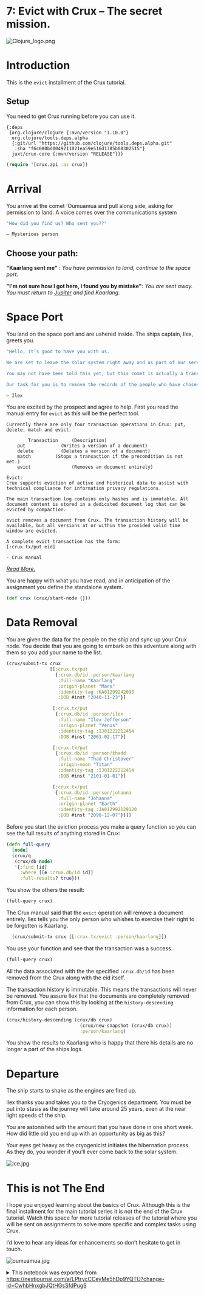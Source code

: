 # 7: Evict with Crux – The secret mission.

![Clojure_logo.png][nextjournal#file#6e1e3414-7ad4-42fa-ace0-6939985e69e2]

# Introduction

This is the `evict` installment of the Crux tutorial.

## Setup

You need to get Crux running before you can use it.

```edn no-exec id=ffcf0396-b3f9-40e6-a0c2-654401879781
{:deps
 {org.clojure/clojure {:mvn/version "1.10.0"}
  org.clojure/tools.deps.alpha
  {:git/url "https://github.com/clojure/tools.deps.alpha.git"
   :sha "f6c080bd0049211021ea59e516d1785b08302515"}
  juxt/crux-core {:mvn/version "RELEASE"}}}
```

```clojure id=35dc65e9-f458-4e32-9a59-1af72cd12a78
(require '[crux.api :as crux])
```

# Arrival

You arrive at the comet 'Oumuamua and pull along side, asking for permission to land. A voice comes over the communications system

```clojure no-exec id=a86efe70-c896-4cc1-ad16-2bdc46cb01b2
"How did you find us? Who sent you??"

— Mysterious person  
```

## Choose your path:

**"Kaarlang sent me"** : *You have permission to land, continue to the space port.*

**"I'm not sure how I got here, I found you by mistake"**: *You are sent away. You must return to [Jupiter](https://nextjournal.com/crux-tutorial/delete) and find Kaarlang.*

# Space Port

You land on the space port and are ushered inside. The ships captain, Ilex, greets you.

```clojure no-exec id=223ddbe8-8eed-4e69-ae1c-57f484971dcb
"Hello, it’s good to have you with us.

We are set to leave the solar system right away and as part of our service we offer people the right to be forgotten. Some are not worried that their information is kept here, however others want there to be no personal data left behind.

You may not have been told this yet, but this comet is actually a transportation vessel. It will take us to the star system Gilese 667C which is home to intelligent life far superior to our own. We all are hoping to find opportunities beyond our wildest dreams. All records of this transportation vessel and any life outside of the solar system are heavily monitored and wiped in the interest of preserving the normal technological advancement of the Human race. This means we know little of the beings we are going to meet.

Our task for you is to remove the records of the people who have chosen to be forgotten here."

— Ilex
```

You are excited by the prospect and agree to help. First you read the manual entry for `evict` as this will be the perfect tool.

```custom no-exec id=4ec8e24c-39cf-4080-be97-3de19d78af04
Currently there are only four transaction operations in Crux: put, delete, match and evict.

		Transaction 	(Description)
    put    		   	(Writes a version of a document)
    delete    		(Deletes a version of a document)
    match         (Stops a transaction if the precondition is not met.)
    evict    			(Removes an document entirely)

Evict:
Crux supports eviction of active and historical data to assist with technical compliance for information privacy regulations.

The main transaction log contains only hashes and is immutable. All document content is stored in a dedicated document log that can be evicted by compaction.

evict removes a document from Crux. The transaction history will be available, but all versions at or within the provided valid time window are evicted.

A complete evict transaction has the form:
[:crux.tx/put eid]

- Crux manual
```

*[Read More.](https://juxt.pro/crux/docs/transactions.html#_evict)*

You are happy with what you have read, and in anticipation of the assignment you define the standalone system.

```clojure id=2bdeaaa6-3672-48c1-bbc7-aa5d05fd1153
(def crux (crux/start-node {}))
```

# Data Removal

You are given the data for the people on the ship and sync up your Crux node. You decide that you are going to embark on this adventure along with them so you add your name to the list.

```clojure id=950de198-0847-4b3b-bd24-1d1300a30158
(crux/submit-tx crux
                [[:crux.tx/put
                  {:crux.db/id :person/kaarlang
                   :full-name "Kaarlang"
                   :origin-planet "Mars"
                   :identity-tag :KA01299242093
                   :DOB #inst "2040-11-23"}]

                 [:crux.tx/put
                  {:crux.db/id :person/ilex
                   :full-name "Ilex Jefferson"
                   :origin-planet "Venus"
                   :identity-tag :IJ01222212454
                   :DOB #inst "2061-02-17"}]

                 [:crux.tx/put
                  {:crux.db/id :person/thadd
                   :full-name "Thad Christover"
                   :origin-moon "Titan"
                   :identity-tag :IJ01222212454
                   :DOB #inst "2101-01-01"}]

                 [:crux.tx/put
                  {:crux.db/id :person/johanna
                   :full-name "Johanna"
                   :origin-planet "Earth"
                   :identity-tag :JA012992129120
                   :DOB #inst "2090-12-07"}]])
```

Before you start the eviction process you make a query function so you can see the full results of anything stored in Crux:

```clojure id=99b0dd9c-d5cb-4c34-8a77-d71f941e97cd
(defn full-query
  [node]
  (crux/q
   (crux/db node)
   '{:find [id]
     :where [[e :crux.db/id id]]
     :full-results? true}))
```

You show the others the result:

```clojure id=9aaf2276-94b6-4c1e-a4e2-716c1dc3d7c3
(full-query crux)
```

The Crux manual said that the `evict` operation will remove a document entirely. Ilex tells you the only person who whishes to exercise their right to be forgotten is Kaarlang.

```clojure id=188a6bc3-288a-4a96-b18d-bdbe893c7bcb
  (crux/submit-tx crux [[:crux.tx/evict :person/kaarlang]])
```

You use your function and see that the transaction was a success.

```clojure id=c8c2c663-6436-429b-8125-70350b4302e3
(full-query crux)
```

All the data associated with the the specified `:crux.db/id` has been removed from the Crux along with the eid itself.

The transaction history is immutable. This means the transactions will never be removed. You assure Ilex that the documents are completely removed from Crux, you can show this by looking at the `history-descending` information for each person.

```clojure id=00a1bb7a-46dc-4455-ba90-a50c485f7e46
(crux/history-descending (crux/db crux)
                           (crux/new-snapshot (crux/db crux))
                           :person/kaarlang)
```

You show the results to Kaarlang who is happy that there his details are no longer a part of the ships logs.

# Departure

The ship starts to shake as the engines are fired up.

Ilex thanks you and takes you to the Cryogenics department. You must be put into stasis as the journey will take around 25 years, even at the near light speeds of the ship.

You are astonished with the amount that you have done in one short week. How did little old you end up with an opportunity as big as this?

Your eyes get heavy as the cryogenicist initiates the hibernation process. As they do, you wonder if you’ll ever come back to the solar system.

![ice.jpg][nextjournal#file#f0026e73-9244-45f5-ac13-bab33663707d]

# This is not The End

I hope you enjoyed learning about the basics of Crux. Although this is the final installment for the main tutorial series it is not the end of the Crux tutorial. Watch this space for more tutorial releases of the tutorial where you will be sent on assignments to solve more specific and complex tasks using Crux.

I’d love to hear any ideas for enhancements so don’t hesitate to get in touch.

![oumuamua.jpg][nextjournal#file#82b75d0b-67f2-4bc2-a36a-5bd2051e1807]


[nextjournal#file#6e1e3414-7ad4-42fa-ace0-6939985e69e2]:
<https://nextjournal.com/data/QmeRF9PNTDvthrnwMqDN3RooRGtNCWaUcAzHjEvGSwMUet?content-type=image/png&node-id=6e1e3414-7ad4-42fa-ace0-6939985e69e2&filename=Clojure_logo.png&node-kind=file>

[nextjournal#file#f0026e73-9244-45f5-ac13-bab33663707d]:
<https://nextjournal.com/data/Qmbs3zaMfcuUkqLb4aH1v3oaPPK6NmzT2xGQkfY4TUKEzb?content-type=image/jpeg&node-id=f0026e73-9244-45f5-ac13-bab33663707d&filename=ice.jpg&node-kind=file>

[nextjournal#file#82b75d0b-67f2-4bc2-a36a-5bd2051e1807]:
<https://nextjournal.com/data/QmXnPp5t6NYoZYK4iT438kr6KxV4h2TKXfjW4KbRBrt6XN?content-type=image/jpeg&node-id=82b75d0b-67f2-4bc2-a36a-5bd2051e1807&filename=oumuamua.jpg&node-kind=file>

<details id="com.nextjournal.article">
<summary>This notebook was exported from <a href="https://nextjournal.com/a/LPtrycCCeyMe5hDp9YQTU?change-id=CwhbHnxgbJQtHGsSfdPugS">https://nextjournal.com/a/LPtrycCCeyMe5hDp9YQTU?change-id=CwhbHnxgbJQtHGsSfdPugS</a></summary>

```edn nextjournal-metadata
{:article
 {:settings nil,
  :nodes
  {"00a1bb7a-46dc-4455-ba90-a50c485f7e46"
   {:compute-ref #uuid "9c60b913-8799-4b94-b9e6-bcf2581aabb3",
    :exec-duration 179,
    :id "00a1bb7a-46dc-4455-ba90-a50c485f7e46",
    :kind "code",
    :output-log-lines {},
    :refs (),
    :runtime [:runtime "80403b0a-1226-48ff-9bcc-624ed02e3635"]},
   "188a6bc3-288a-4a96-b18d-bdbe893c7bcb"
   {:compute-ref #uuid "8d559e36-65af-43b7-9a89-9039e0d4de34",
    :exec-duration 45,
    :id "188a6bc3-288a-4a96-b18d-bdbe893c7bcb",
    :kind "code",
    :output-log-lines {},
    :refs (),
    :runtime [:runtime "80403b0a-1226-48ff-9bcc-624ed02e3635"]},
   "223ddbe8-8eed-4e69-ae1c-57f484971dcb"
   {:id "223ddbe8-8eed-4e69-ae1c-57f484971dcb",
    :kind "code-listing",
    :name "Ship Captain"},
   "2bdeaaa6-3672-48c1-bbc7-aa5d05fd1153"
   {:compute-ref #uuid "e530863a-2506-46cb-a481-3100fc6bb137",
    :exec-duration 921,
    :id "2bdeaaa6-3672-48c1-bbc7-aa5d05fd1153",
    :kind "code",
    :output-log-lines {},
    :refs (),
    :runtime [:runtime "80403b0a-1226-48ff-9bcc-624ed02e3635"]},
   "35dc65e9-f458-4e32-9a59-1af72cd12a78"
   {:compute-ref #uuid "696d3513-7380-4c7f-8a36-0890db96a8f1",
    :exec-duration 11792,
    :id "35dc65e9-f458-4e32-9a59-1af72cd12a78",
    :kind "code",
    :output-log-lines {},
    :refs (),
    :runtime [:runtime "80403b0a-1226-48ff-9bcc-624ed02e3635"]},
   "4ec8e24c-39cf-4080-be97-3de19d78af04"
   {:custom-language "txt",
    :id "4ec8e24c-39cf-4080-be97-3de19d78af04",
    :kind "code-listing",
    :name "Crux Manual"},
   "6e1e3414-7ad4-42fa-ace0-6939985e69e2"
   {:id "6e1e3414-7ad4-42fa-ace0-6939985e69e2",
    :kind "file",
    :layout :normal},
   "80403b0a-1226-48ff-9bcc-624ed02e3635"
   {:environment
    [:environment
     {:article/nextjournal.id
      #uuid "5b45eb52-bad4-413d-9d7f-b2b573a25322",
      :change/nextjournal.id
      #uuid "5cd52af1-7a79-4804-a169-d6ffcdb6eb7a",
      :node/id "0ae15688-6f6a-40e2-a4fa-52d81371f733"}],
    :id "80403b0a-1226-48ff-9bcc-624ed02e3635",
    :kind "runtime",
    :language "clojure",
    :type :nextjournal,
    :runtime/mounts
    [{:src [:node "ffcf0396-b3f9-40e6-a0c2-654401879781"],
      :dest "/deps.edn"}]},
   "82b75d0b-67f2-4bc2-a36a-5bd2051e1807"
   {:id "82b75d0b-67f2-4bc2-a36a-5bd2051e1807", :kind "file"},
   "950de198-0847-4b3b-bd24-1d1300a30158"
   {:compute-ref #uuid "814c04fd-d8e5-4d89-8bfa-7e9010c85448",
    :exec-duration 179,
    :id "950de198-0847-4b3b-bd24-1d1300a30158",
    :kind "code",
    :output-log-lines {},
    :refs (),
    :runtime [:runtime "80403b0a-1226-48ff-9bcc-624ed02e3635"]},
   "99b0dd9c-d5cb-4c34-8a77-d71f941e97cd"
   {:compute-ref #uuid "05e23111-c931-486c-a25d-c354b7da450b",
    :exec-duration 61,
    :id "99b0dd9c-d5cb-4c34-8a77-d71f941e97cd",
    :kind "code",
    :output-log-lines {},
    :refs (),
    :runtime [:runtime "80403b0a-1226-48ff-9bcc-624ed02e3635"]},
   "9aaf2276-94b6-4c1e-a4e2-716c1dc3d7c3"
   {:compute-ref #uuid "8047e78e-6865-48a6-9353-be48b9b83cdd",
    :exec-duration 56,
    :id "9aaf2276-94b6-4c1e-a4e2-716c1dc3d7c3",
    :kind "code",
    :output-log-lines {},
    :refs (),
    :runtime [:runtime "80403b0a-1226-48ff-9bcc-624ed02e3635"]},
   "a86efe70-c896-4cc1-ad16-2bdc46cb01b2"
   {:id "a86efe70-c896-4cc1-ad16-2bdc46cb01b2",
    :kind "code-listing",
    :name "Top secret security"},
   "c8c2c663-6436-429b-8125-70350b4302e3"
   {:compute-ref #uuid "a04d4967-ce3f-4b54-a70d-5ec621d5e12d",
    :exec-duration 63,
    :id "c8c2c663-6436-429b-8125-70350b4302e3",
    :kind "code",
    :output-log-lines {},
    :refs (),
    :runtime [:runtime "80403b0a-1226-48ff-9bcc-624ed02e3635"]},
   "f0026e73-9244-45f5-ac13-bab33663707d"
   {:id "f0026e73-9244-45f5-ac13-bab33663707d", :kind "file"},
   "ffcf0396-b3f9-40e6-a0c2-654401879781"
   {:id "ffcf0396-b3f9-40e6-a0c2-654401879781",
    :kind "code-listing",
    :name "deps.edn"}},
  :nextjournal/id #uuid "02b53d9b-fbfd-4709-92f8-3de9201154f3",
  :article/change
  {:nextjournal/id #uuid "60b7b43c-f0b7-44b7-8bc7-3ad68a4c6bef"}}}

```
</details>

